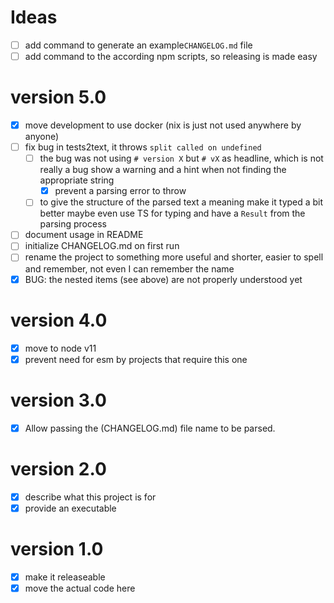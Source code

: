 # Ideas
- [ ] add command to generate an example`CHANGELOG.md` file
- [ ] add command to the according npm scripts, so releasing is made easy

# version 5.0
- [x] move development to use docker (nix is just not used anywhere by anyone)
- [ ] fix bug in tests2text, it throws `split called on undefined`
  - [ ] the bug was not using `# version X` but `# vX` as headline, which is not really a bug
        show a warning and a hint when not finding the appropriate string
    - [x] prevent a parsing error to throw    
  - [ ] to give the structure of the parsed text a meaning make it typed a bit better
        maybe even use TS for typing and have a `Result` from the parsing process        
- [ ] document usage in README
- [ ] initialize CHANGELOG.md on first run
- [ ] rename the project to something more useful and shorter, easier to spell and remember, not even I can remember the name
- [x] BUG: the nested items (see above) are not properly understood yet

# version 4.0
- [x] move to node v11
- [x] prevent need for esm by projects that require this one

# version 3.0
- [x] Allow passing the (CHANGELOG.md) file name to be parsed.

# version 2.0
- [x] describe what this project is for
- [x] provide an executable

# version 1.0
- [x] make it releaseable
- [x] move the actual code here